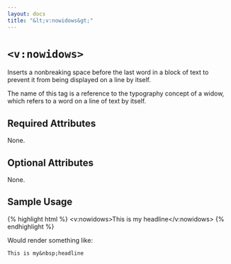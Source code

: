 ```yaml
---
layout: docs
title: "&lt;v:nowidows&gt;"
---
```


# `<v:nowidows>`

Inserts a nonbreaking space before the last word in a block of text to
prevent it from being displayed on a line by itself.

The name of this tag is a reference to the typography concept of a
widow, which refers to a word on a line of text by itself.

## Required Attributes

None.

## Optional Attributes

None.

## Sample Usage

{% highlight html %}
<v:nowidows>This is my headline</v:nowidows>
{% endhighlight %}

Would render something like:

    This is my&nbsp;headline
